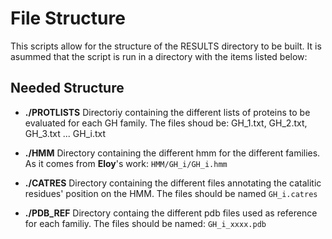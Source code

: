 # File Structure

This scripts allow for the structure of the RESULTS directory to be built. It is asummed that the script is run in a directory with the items listed below:

## Needed Structure

* **./PROTLISTS**
Directoriy containing the different lists of proteins to be evaluated for each GH family. The files shoud be: GH_1.txt, GH_2.txt, GH_3.txt ... GH_i.txt

* **./HMM**
Directory containing the different hmm for the different families. As it comes from **Eloy**'s work: ```HMM/GH_i/GH_i.hmm```

* **./CATRES**
Directory containing the different files annotating the catalitic residues' position on the HMM. The files should be named ```GH_i.catres```

* **./PDB_REF**
Directory containg the different pdb files used as reference for each familiy. The files should be named: ```GH_i_xxxx.pdb```

